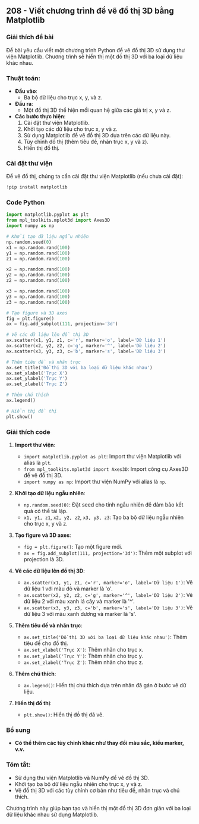 ## 208 - Viết chương trình để vẽ đồ thị 3D bằng Matplotlib

### Giải thích đề bài

Đề bài yêu cầu viết một chương trình Python để vẽ đồ thị 3D sử dụng thư viện Matplotlib. Chương trình sẽ hiển thị một đồ thị 3D với ba loại dữ liệu khác nhau.

### Thuật toán:

- **Đầu vào**:
  - Ba bộ dữ liệu cho trục x, y, và z.
- **Đầu ra**:
  - Một đồ thị 3D thể hiện mối quan hệ giữa các giá trị x, y và z.
- **Các bước thực hiện**:
  1. Cài đặt thư viện Matplotlib.
  2. Khởi tạo các dữ liệu cho trục x, y và z.
  3. Sử dụng Matplotlib để vẽ đồ thị 3D dựa trên các dữ liệu này.
  4. Tùy chỉnh đồ thị (thêm tiêu đề, nhãn trục x, y và z).
  5. Hiển thị đồ thị.

### Cài đặt thư viện

Để vẽ đồ thị, chúng ta cần cài đặt thư viện Matplotlib (nếu chưa cài đặt):

```python
!pip install matplotlib
```

### Code Python

```python
import matplotlib.pyplot as plt
from mpl_toolkits.mplot3d import Axes3D
import numpy as np

# Khởi tạo dữ liệu ngẫu nhiên
np.random.seed(0)
x1 = np.random.rand(100)
y1 = np.random.rand(100)
z1 = np.random.rand(100)

x2 = np.random.rand(100)
y2 = np.random.rand(100)
z2 = np.random.rand(100)

x3 = np.random.rand(100)
y3 = np.random.rand(100)
z3 = np.random.rand(100)

# Tạo figure và 3D axes
fig = plt.figure()
ax = fig.add_subplot(111, projection='3d')

# Vẽ các dữ liệu lên đồ thị 3D
ax.scatter(x1, y1, z1, c='r', marker='o', label='Dữ liệu 1')
ax.scatter(x2, y2, z2, c='g', marker='^', label='Dữ liệu 2')
ax.scatter(x3, y3, z3, c='b', marker='s', label='Dữ liệu 3')

# Thêm tiêu đề và nhãn trục
ax.set_title('Đồ thị 3D với ba loại dữ liệu khác nhau')
ax.set_xlabel('Trục X')
ax.set_ylabel('Trục Y')
ax.set_zlabel('Trục Z')

# Thêm chú thích
ax.legend()

# Hiển thị đồ thị
plt.show()
```

### Giải thích code

1. **Import thư viện**:

   - `import matplotlib.pyplot as plt`: Import thư viện Matplotlib với alias là `plt`.
   - `from mpl_toolkits.mplot3d import Axes3D`: Import công cụ Axes3D để vẽ đồ thị 3D.
   - `import numpy as np`: Import thư viện NumPy với alias là `np`.

2. **Khởi tạo dữ liệu ngẫu nhiên**:

   - `np.random.seed(0)`: Đặt seed cho tính ngẫu nhiên để đảm bảo kết quả có thể tái lập.
   - `x1, y1, z1`, `x2, y2, z2`, `x3, y3, z3`: Tạo ba bộ dữ liệu ngẫu nhiên cho trục x, y và z.

3. **Tạo figure và 3D axes**:

   - `fig = plt.figure()`: Tạo một figure mới.
   - `ax = fig.add_subplot(111, projection='3d')`: Thêm một subplot với projection là 3D.

4. **Vẽ các dữ liệu lên đồ thị 3D**:

   - `ax.scatter(x1, y1, z1, c='r', marker='o', label='Dữ liệu 1')`: Vẽ dữ liệu 1 với màu đỏ và marker là 'o'.
   - `ax.scatter(x2, y2, z2, c='g', marker='^', label='Dữ liệu 2')`: Vẽ dữ liệu 2 với màu xanh lá cây và marker là '^'.
   - `ax.scatter(x3, y3, z3, c='b', marker='s', label='Dữ liệu 3')`: Vẽ dữ liệu 3 với màu xanh dương và marker là 's'.

5. **Thêm tiêu đề và nhãn trục**:

   - `ax.set_title('Đồ thị 3D với ba loại dữ liệu khác nhau')`: Thêm tiêu đề cho đồ thị.
   - `ax.set_xlabel('Trục X')`: Thêm nhãn cho trục x.
   - `ax.set_ylabel('Trục Y')`: Thêm nhãn cho trục y.
   - `ax.set_zlabel('Trục Z')`: Thêm nhãn cho trục z.

6. **Thêm chú thích**:

   - `ax.legend()`: Hiển thị chú thích dựa trên nhãn đã gán ở bước vẽ dữ liệu.

7. **Hiển thị đồ thị**:
   - `plt.show()`: Hiển thị đồ thị đã vẽ.

### Bổ sung

- **Có thể thêm các tùy chỉnh khác như thay đổi màu sắc, kiểu marker, v.v.**

### Tóm tắt:

- Sử dụng thư viện Matplotlib và NumPy để vẽ đồ thị 3D.
- Khởi tạo ba bộ dữ liệu ngẫu nhiên cho trục x, y và z.
- Vẽ đồ thị 3D với các tùy chỉnh cơ bản như tiêu đề, nhãn trục và chú thích.

Chương trình này giúp bạn tạo và hiển thị một đồ thị 3D đơn giản với ba loại dữ liệu khác nhau sử dụng Matplotlib.
